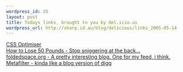 ```yaml
--- 
wordpress_id: 25
layout: post
title: Todays links, brought to you by del.icio.us
wordpress_url: http://sharp.id.au/blog/delicious/links_2005-05-14
---
```

<a href="http://cdburnerxp.se/cssparse/css_optimiser.php">CSS Optimiser</a>
<br />
<a href="http://hwebbjr.typepad.com/openloops/2005/04/how_to_lose_50_.html">How to Lose 50 Pounds - Stop sniggering at the back...</a>
<br />
<a href="http://www.foldedspace.org/">foldedspace.org - A pretty interesting blog. One for my feed, i think.</a>
<br />
<a href="http://www.metafilter.com/">Metafilter - kinda like a blog version of digg</a>
<br />
